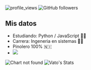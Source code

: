 ![profile_views](https://komarev.com/ghpvc/?username=ElVatoEste)
![GitHub followers](https://img.shields.io/github/followers/ElVatoEste?label=Follow&style=social)

## Mis datos
- Estudiando: Python / JavaScript 👨‍💻
- Carrera: Ingeneria en sistemas 👨‍🎓
- Pinolero 100% 🇳🇮
- ![](https://imgur.com/kORCgo5.png)

![Chart not found](https://raw.githubusercontent.com/anmol098/anmol098/master/charts/bar_graph.png) 
![Vato's Stats](https://github-readme-stats.vercel.app/api?username=ElVatoEste&show_icons=true&hide=contribs,prs&cache_seconds=86400&theme=darcula)
